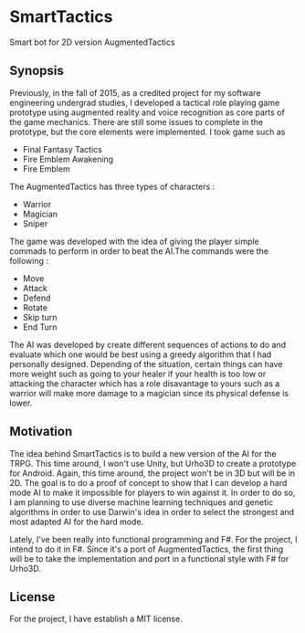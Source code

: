# SmartTactics
Smart bot for 2D version AugmentedTactics

## Synopsis

Previously, in the fall of 2015, as a credited project for my software engineering undergrad studies, I developed a tactical role playing game prototype using augmented reality and voice recognition as core parts of the game mechanics. There are still some issues to complete in the prototype, but the core elements were implemented. I took game such as 
- Final Fantasy Tactics
- Fire Emblem Awakening 
- Fire Emblem

The AugmentedTactics has three types of characters : 
- Warrior
- Magician
- Sniper 

The game was developed with the idea of giving the player simple commads to perform in order to beat the AI.The commands were the following : 
- Move
- Attack
- Defend 
- Rotate 
- Skip turn 
- End Turn

The AI was developed by create different sequences of actions to do and evaluate which one would be best using a greedy algorithm that I had personally designed. Depending of the situation, certain things can have more weight such as going to your healer if your health is too low or attacking the character which has a role disavantage to yours such as a warrior will make more damage to a magician since its physical defense is lower.

## Motivation

The idea behind SmartTactics is to build a new version of the AI for the TRPG. This time around, I won't use Unity, but Urho3D to create a prototype for Android. Again, this time around, the project won't be in 3D but will be in 2D. The goal is to do a proof of concept to show that I can develop a hard mode AI to make it impossible for players to win against it. In order to do so, I am planning to use diverse machine learning techniques and genetic algorithms in order to use Darwin's idea in order to select the strongest and most adapted AI for the hard mode.

Lately, I've been really into functional programming and F#. For the project, I intend to do it in F#. Since it's a port of AugmentedTactics, the first thing will be to take the implementation and port in a functional style with F# for Urho3D.


## License 

For the project, I have establish a MIT license.
